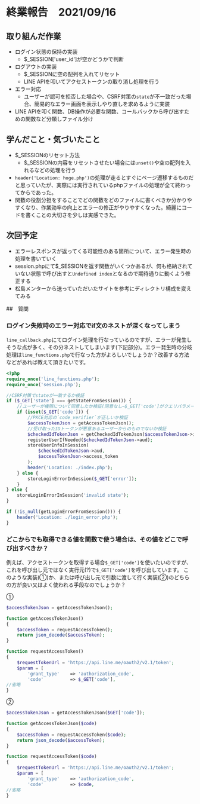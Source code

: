 # 終業報告　2021/09/16
## 取り組んだ作業
- ログイン状態の保持の実装
  - $_SESSION['user_id']が空かどうかで判断
- ログアウトの実装
  - $_SESSIONに空の配列を入れてリセット
  - LINE APIを叩いてアクセストークンの取り消し処理を行う
- エラー対応
  - ユーザーが認可を拒否した場合や、CSRF対策の`state`が不一致だった場合、簡易的なエラー画面を表示しやり直しを求めるように実装
- LINE APIを叩く関数、DB操作が必要な関数、コールバックから呼び出すための関数など分類しファイル分け

## 学んだこと・気づいたこと
- $_SESSIONのリセット方法
  - $_SESSIONの内容をリセットさせたい場合には`unset()`や空の配列を入れるなどの処理を行う
- `header('Location: hoge.php')`の処理が走るとすぐにページ遷移するものだと思っていたが、実際には実行されているphpファイルの処理が全て終わってからであった。
- 関数の役割分担をすることでどの関数をどのファイルに書くべきか分かりやすくなり、作業効率の向上とエラーの修正がやりやすくなった。綺麗にコードを書くことの大切さを少しは実感できた。


## 次回予定
- エラーレスポンスが返ってくる可能性のある箇所について、エラー発生時の処理を書いていく
- session.phpにて$_SESSIONを返す関数がいくつかあるが、何も格納されていない状態で呼び出すと`Undefined index`となるので期待通りに動くよう修正する
- 松島メンターから送っていただいたサイトを参考にディレクトリ構成を変えてみる

##　質問
### ログイン失敗時のエラー対応でif文のネストが深くなってしまう
`line_callback.php`にてログイン処理を行なっているのですが、エラーが発生しそうな点が多く、その分ネストしてしまいます(下記部分)。エラー発生時の分岐処理は`line_functions.php`で行なった方がよろしいでしょうか？改善する方法などがあれば教えて頂きたいです。

```php
<?php
require_once('line_functions.php');
require_once('session.php');

//CSRF対策でstateが一致するか検証
if ($_GET['state'] === getStateFromSession()) {
    //ユーザーが権限について同意したか検証(同意なし→$_GET['code']がクエリパラメータに付かず、$_GET['error']が送られる)
    if (isset($_GET['code'])) {
        //PKCE対応の`code_verifier`が正しいか検証
        $accessTokenJson = getAccessTokenJson();
        //受け取ったIDトークンが悪意あるユーザーからのものでないか検証
        $checkedIdTokenJson = getCheckedIdTokenJson($accessTokenJson->id_token);
        registerUserIfNeeded($checkedIdTokenJson->aud);
        storeUserInfoInSession(
            $checkedIdTokenJson->aud,
            $accessTokenJson->access_token
        );
        header('Location: ./index.php');
    } else {
        storeLoginErrorInSession($_GET['error']);
    }
} else {
    storeLoginErrorInSession('invalid state');
}

if (!is_null(getLoginErrorFromSession())) {
    header('Location: ./login_error.php');
}

```

### どこからでも取得できる値を関数で使う場合は、その値をどこで呼び出すべきか？
例えば、アクセストークンを取得する場合`$_GET['code']`を使いたいのですが、これを呼び出し元ではなく実行元(?)で`$_GET['code']`を呼び出しています。
このような実装(①)か、または呼び出し元で引数に渡して行く実装(②)のどちらの方が良い又はよく使われる手段なのでしょうか？

①
```php
$accessTokenJson = getAccessTokenJson();

function getAccessTokenJson()
{
    $accessToken = requestAccessToken();
    return json_decode($accessToken);
}

function requestAccessToken()
{
    $requestTokenUrl = 'https://api.line.me/oauth2/v2.1/token';
    $param = [
        'grant_type'    => 'authorization_code',
        'code'          => $_GET['code'],
//省略
}

```

②
```php
$accessTokenJson = getAccessTokenJson($GET['code']);

function getAccessTokenJson($code)
{
    $accessToken = requestAccessToken($code);
    return json_decode($accessToken);
}

function requestAccessToken($code)
{
    $requestTokenUrl = 'https://api.line.me/oauth2/v2.1/token';
    $param = [
        'grant_type'    => 'authorization_code',
        'code'          => $code,
//省略
}

```